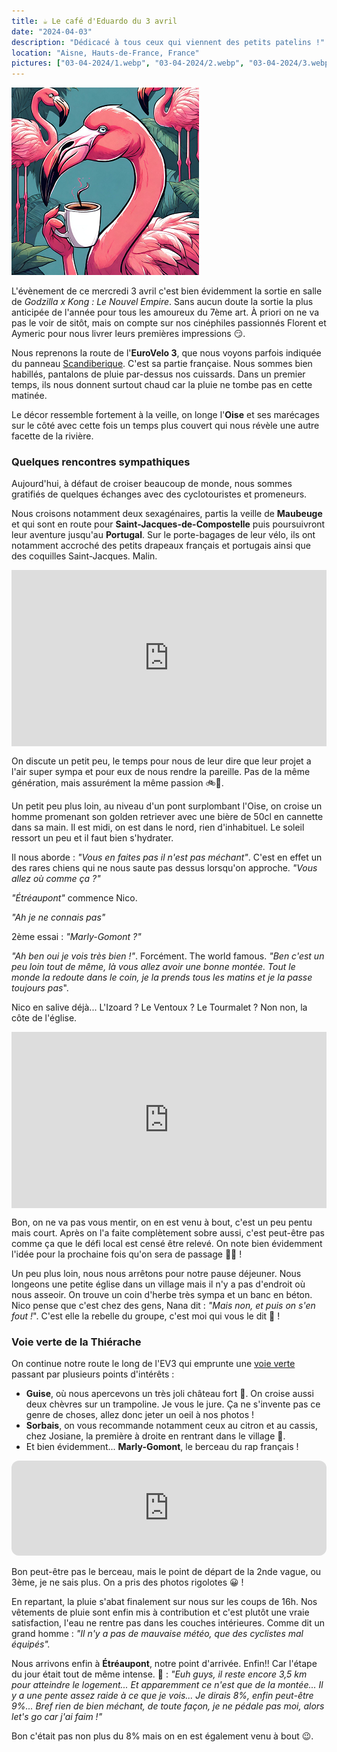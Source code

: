 ```yaml
---
title: ☕ Le café d'Eduardo du 3 avril
date: "2024-04-03"
description: "Dédicacé à tous ceux qui viennent des petits patelins !"
location: "Aisne, Hauts-de-France, France"
pictures: ["03-04-2024/1.webp", "03-04-2024/2.webp", "03-04-2024/3.webp", "03-04-2024/4.webp", "03-04-2024/5.webp", "03-04-2024/6.webp", "03-04-2024/7.webp"]
---
```


![Café d'Eduardo](../cafe_eduardo.png)

L'évènement de ce mercredi 3 avril c'est bien évidemment la sortie en salle de *Godzilla x Kong : Le Nouvel Empire*. Sans aucun doute la sortie la plus anticipée de l'année pour tous les amoureux du 7ème art. À priori on ne va pas le voir de sitôt, mais on compte sur nos cinéphiles passionnés Florent et Aymeric pour nous livrer leurs premières impressions 😏.

Nous reprenons la route de l'**EuroVelo 3**, que nous voyons parfois indiquée du panneau [Scandiberique](https://www.scandiberique.fr/). C'est sa partie française. Nous sommes bien habillés, pantalons de pluie par-dessus nos cuissards. Dans un premier temps, ils nous donnent surtout chaud car la pluie ne tombe pas en cette matinée.

Le décor ressemble fortement à la veille, on longe l'**Oise** et ses marécages sur le côté avec cette fois un temps plus couvert qui nous révèle une autre facette de la rivière.

### Quelques rencontres sympathiques

Aujourd'hui, à défaut de croiser beaucoup de monde, nous sommes gratifiés de quelques échanges avec des cyclotouristes et promeneurs.

Nous croisons notamment deux sexagénaires, partis la veille de **Maubeuge** et qui sont en route pour **Saint-Jacques-de-Compostelle** puis poursuivront leur aventure jusqu'au **Portugal**. Sur le porte-bagages de leur vélo, ils ont notamment accroché des petits drapeaux français et portugais ainsi que des coquilles Saint-Jacques. Malin.

<div style="width: 100%; height: 0; position: relative; padding-bottom: 56%;"><iframe src="https://giphy.com/embed/ggtVNW8GLpl6Ib8lsw" style="top: 0; left: 0; width: 100%; height: 100%; position: absolute; border: 0;" allowfullscreen scrolling="no" allow="encrypted-media;" class="giphy-embed"></iframe></div>

On discute un petit peu, le temps pour nous de leur dire que leur projet a l'air super sympa et pour eux de nous rendre la pareille.
Pas de la même génération, mais assurément la même passion 🚲🤩.

Un petit peu plus loin, au niveau d'un pont surplombant l'Oise, on croise un homme promenant son golden retriever avec une bière de 50cl en cannette dans sa main. Il est midi, on est dans le nord, rien d'inhabituel. Le soleil ressort un peu et il faut bien s'hydrater.

Il nous aborde : *"Vous en faites pas il n'est pas méchant"*. C'est en effet un des rares chiens qui ne nous saute pas dessus lorsqu'on approche. *"Vous allez où comme ça ?"*

*"Étréaupont"* commence Nico.

*"Ah je ne connais pas"* 

2ème essai : *"Marly-Gomont ?"*

*"Ah ben oui je vois très bien !"*. Forcément. The world famous. *"Ben c'est un peu loin tout de même, là vous allez avoir une bonne montée. Tout le monde la redoute dans le coin, je la prends tous les matins et je la passe toujours pas*".

Nico en salive déjà... L'Izoard ? Le Ventoux ? Le Tourmalet ? Non non, la côte de l'église.

<div style="width: 100%; height: 0; position: relative; padding-bottom: 56%;"><iframe src="https://giphy.com/embed/3o7527pa7qs9kCG78A" style="top: 0; left: 0; width: 100%; height: 100%; position: absolute; border: 0;" allowfullscreen scrolling="no" allow="encrypted-media;" class="giphy-embed"></iframe></div>

Bon, on ne va pas vous mentir, on en est venu à bout, c'est un peu pentu mais court. Après on l'a faite complètement sobre aussi, c'est peut-être pas comme ça que le défi local est censé être relevé. On note bien évidemment l'idée pour la prochaine fois qu'on sera de passage 💪🍺 !

Un peu plus loin, nous nous arrêtons pour notre pause déjeuner. Nous longeons une petite église dans un village mais il n'y a pas d'endroit où nous asseoir. On trouve un coin d'herbe très sympa et un banc en béton. Nico pense que c'est chez des gens, Nana dit : *"Mais non, et puis on s'en fout !*". C'est elle la rebelle du groupe, c'est moi qui vous le dit 🦩 ! 

### Voie verte de la Thiérache

On continue notre route le long de l'EV3 qui emprunte une [voie verte](https://af3v.org/les-voies-vertes/voies/420-ev3-la-scandiberique-axe-vert-de-thierache-de-hirson-a-guise/) passant par plusieurs points d'intérêts :
* **Guise**, où nous apercevons un très joli château fort 🏰. On croise aussi deux chèvres sur un trampoline. Je vous le jure. Ça ne s'invente pas ce genre de choses, allez donc jeter un oeil à nos photos !
* **Sorbais**, on vous recommande notamment ceux au citron et au cassis, chez Josiane, la première à droite en rentrant dans le village 🍨.
* Et bien évidemment... **Marly-Gomont**, le berceau du rap français !

<iframe style="border-radius:12px" src="https://open.spotify.com/embed/track/42SUjSOr2tsUmOIlYBX04Z?utm_source=generator&theme=0" width="100%" height="152" frameBorder="0" allow="autoplay; clipboard-write; encrypted-media; fullscreen; picture-in-picture" loading="lazy"></iframe>

Bon peut-être pas le berceau, mais le point de départ de la 2nde vague, ou 3ème, je ne sais plus. On a pris des photos rigolotes 😀 !

En repartant, la pluie s'abat finalement sur nous sur les coups de 16h. Nos vêtements de pluie sont enfin mis à contribution et c'est plutôt une vraie satisfaction, l'eau ne rentre pas dans les couches intérieures. Comme dit un grand homme : *"Il n'y a pas de mauvaise météo, que des cyclistes mal équipés".*

Nous arrivons enfin à **Étréaupont**, notre point d'arrivée. Enfin!! Car l'étape du jour était tout de même intense. 🦩 : *"Euh guys, il reste encore 3,5 km pour atteindre le logement... Et apparemment ce n'est que de la montée... Il y a une pente assez raide à ce que je vois... Je dirais 8%, enfin peut-être 9%... Bref rien de bien méchant, de toute façon, je ne pédale pas moi, alors let's go car j'ai faim !"*

Bon c'était pas non plus du 8% mais on en est également venu à bout 😉.